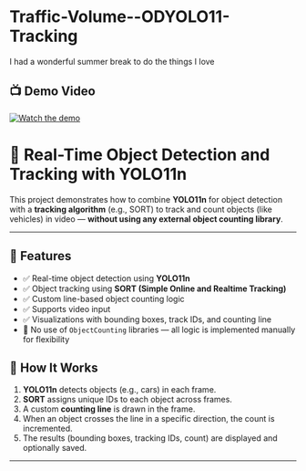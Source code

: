 # Traffic-Volume--ODYOLO11-Tracking
I had a wonderful summer break to do the things I love
## 📺 Demo Video

[![Watch the demo](https://img.youtube.com/vi/NI1ayaz5G3k/0.jpg)](https://www.youtube.com/watch?v=NI1ayaz5G3k)
# 🚗 Real-Time Object Detection and Tracking with YOLO11n

This project demonstrates how to combine **YOLO11n** for object detection with a **tracking algorithm** (e.g., SORT) to track and count objects (like vehicles) in video — **without using any external object counting library**.

---

## 📌 Features

- ✅ Real-time object detection using **YOLO11n**
- ✅ Object tracking using **SORT (Simple Online and Realtime Tracking)**
- ✅ Custom line-based object counting logic
- ✅ Supports video input
- ✅ Visualizations with bounding boxes, track IDs, and counting line
- 🚫 No use of `ObjectCounting` libraries — all logic is implemented manually for flexibility


## 🧠 How It Works

1. **YOLO11n** detects objects (e.g., cars) in each frame.
2. **SORT** assigns unique IDs to each object across frames.
3. A custom **counting line** is drawn in the frame.
4. When an object crosses the line in a specific direction, the count is incremented.
5. The results (bounding boxes, tracking IDs, count) are displayed and optionally saved.

---
